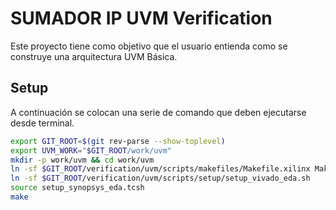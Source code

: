  
# SUMADOR IP UVM Verification

Este proyecto tiene como objetivo que el usuario entienda como se construye una arquitectura UVM Básica.

## Setup

A continuación se colocan una serie de comando que deben ejecutarse desde terminal.

```bash
export GIT_ROOT=$(git rev-parse --show-toplevel)
export UVM_WORK="$GIT_ROOT/work/uvm"
mkdir -p work/uvm && cd work/uvm
ln -sf $GIT_ROOT/verification/uvm/scripts/makefiles/Makefile.xilinx Makefile
ln -sf $GIT_ROOT/verification/uvm/scripts/setup/setup_vivado_eda.sh
source setup_synopsys_eda.tcsh
make
```
